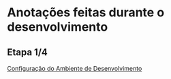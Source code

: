 # Anotações feitas durante o desenvolvimento

## Etapa 1/4

[Configuração do Ambiente de Desenvolvimento](01-configuracao-do-ambiente.md)


